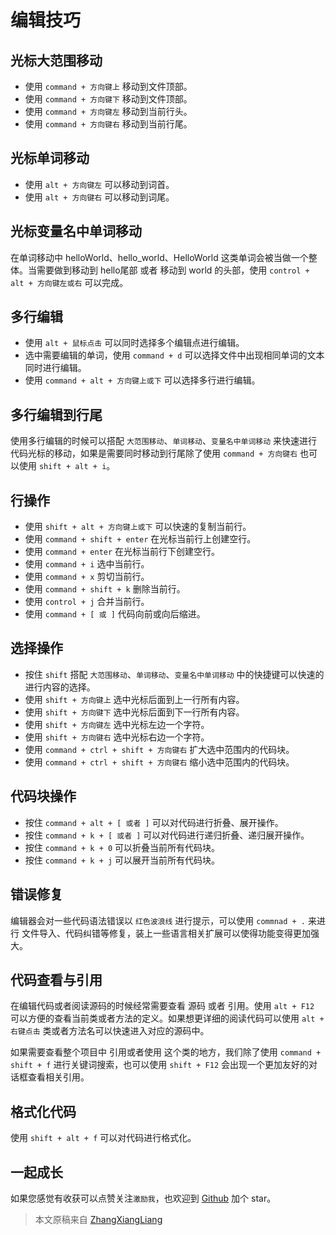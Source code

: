 # 编辑技巧

## 光标大范围移动

* 使用 `command + 方向键上` 移动到文件顶部。
* 使用 `command + 方向键下` 移动到文件顶部。
* 使用 `command + 方向键左` 移动到当前行头。
* 使用 `command + 方向键右` 移动到当前行尾。

## 光标单词移动

* 使用 `alt + 方向键左` 可以移动到词首。
* 使用 `alt + 方向键右` 可以移动到词尾。

## 光标变量名中单词移动

在单词移动中 helloWorld、hello_world、HelloWorld 这类单词会被当做一个整体。当需要做到移动到 hello尾部 或者 移动到 world 的头部，使用 `control + alt + 方向键左或右` 可以完成。

## 多行编辑

* 使用 `alt + 鼠标点击` 可以同时选择多个编辑点进行编辑。
* 选中需要编辑的单词，使用 `command + d` 可以选择文件中出现相同单词的文本同时进行编辑。
* 使用 `command + alt + 方向键上或下` 可以选择多行进行编辑。

## 多行编辑到行尾

使用多行编辑的时候可以搭配 `大范围移动`、`单词移动`、`变量名中单词移动` 来快速进行代码光标的移动，如果是需要同时移动到行尾除了使用 `command + 方向键右` 也可以使用 `shift + alt + i`。

## 行操作

* 使用 `shift + alt + 方向键上或下` 可以快速的复制当前行。
* 使用 `command + shift + enter` 在光标当前行上创建空行。
* 使用 `command + enter` 在光标当前行下创建空行。
* 使用 `command + i` 选中当前行。
* 使用 `command + x` 剪切当前行。
* 使用 `command + shift + k` 删除当前行。
* 使用 `control + j` 合并当前行。
* 使用 `command + [ 或 ]` 代码向前或向后缩进。

## 选择操作

* 按住 `shift` 搭配 `大范围移动`、`单词移动`、`变量名中单词移动` 中的快捷键可以快速的进行内容的选择。
* 使用 `shift + 方向键上` 选中光标后面到上一行所有内容。
* 使用 `shift + 方向键下` 选中光标后面到下一行所有内容。
* 使用 `shift + 方向键左` 选中光标左边一个字符。
* 使用 `shift + 方向键右` 选中光标右边一个字符。
* 使用 `command + ctrl + shift + 方向键右` 扩大选中范围内的代码块。
* 使用 `command + ctrl + shift + 方向键右` 缩小选中范围内的代码块。

## 代码块操作

* 按住 `command + alt + [ 或者 ]` 可以对代码进行折叠、展开操作。
* 按住 `command + k + [ 或者 ]` 可以对代码进行递归折叠、递归展开操作。
* 按住 `command + k + 0` 可以折叠当前所有代码块。
* 按住 `command + k + j` 可以展开当前所有代码块。

## 错误修复

编辑器会对一些代码语法错误以 `红色波浪线` 进行提示，可以使用 `commnad + .` 来进行 文件导入、代码纠错等修复，装上一些语言相关扩展可以使得功能变得更加强大。

## 代码查看与引用

在编辑代码或者阅读源码的时候经常需要查看 源码 或者 引用。使用 `alt + F12` 可以方便的查看当前类或者方法的定义。如果想更详细的阅读代码可以使用 `alt + 右键点击` 类或者方法名可以快速进入对应的源码中。

如果需要查看整个项目中 引用或者使用 这个类的地方，我们除了使用 `command + shift + f` 进行关键词搜索，也可以使用 `shift + F12` 会出现一个更加友好的对话框查看相关引用。

## 格式化代码

使用 `shift + alt + f` 可以对代码进行格式化。
## 一起成长

如果您感觉有收获可以点赞关注`激励我`，也欢迎到 [Github](https://github.com/zhangxiangliang/vscode-tutorial) 加个 star。

> 本文原稿来自 [ZhangXiangLiang](https://github.com/zhangxiangliang)